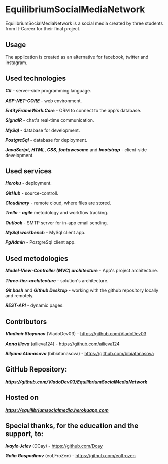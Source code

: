# EquilibriumSocialMediaNetwork
EquilibriumSocialMediaNetwork is a social media created by three students from It-Career for their final project.
## Usage
The application is created as an alternative for facebook, twitter and instagram.
## Used technologies
***C#*** - server-side programming language.

***ASP-NET-CORE*** - web environment.

***EntityFrameWork.Core*** - ORM to connect to the app's database.

***SignalR*** - chat's real-time communication.

***MySql*** - database for development.

***PostgreSql*** - database for deployment.

***JavaScript***, ***HTML***, ***CSS***, ***fontawesome*** and ***bootstrap*** - client-side development.

## Used services

***Heroku*** - deployment.

***GitHub*** - source-controll.

***Cloudinary*** - remote cloud, where files are stored.

***Trello*** - ***agile*** metodology and workflow tracking.

***Outlook*** - SMTP server for in-app email sending.

***MySql workbench*** - MySql client app.

***PgAdmin*** - PostgreSql client app.

## Used metodologies

***Model-View-Controller (MVC) architecture*** - App's project architecture.

***Three-tier-architecture*** - solution's architecture.

***Git bash*** and ***Github Desktop*** - working with the github repository locally and remotely.

***REST-API*** - dynamic pages.

## Contributors
***Vladimir Stoyanov*** (VladoDev03) - https://github.com/VladoDev03

***Anna Ilieva*** (ailieva124) - https://github.com/ailieva124

***Bilyana Atanasova*** (bibiatanasova) - https://github.com/bibiatanasova

## GitHub Repository:
***https://github.com/VladoDev03/EquilibriumSocialMediaNetwork***

## Hosted on
***https://equilibriumsocialmedia.herokuapp.com***

## Special thanks, for the education and the support, to:
***Ivaylo Jelev*** (DCay) - https://github.com/Dcay

***Galin Gospodinov*** (eoLFroZen) - https://github.com/eolfrozen